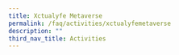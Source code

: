 ```yaml
---
title: Xctualyfe Metaverse
permalink: /faq/activities/xctualyfemetaverse
description: ""
third_nav_title: Activities
---
```

